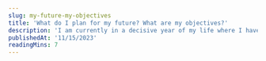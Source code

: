 ```yaml
---
slug: my-future-my-objectives
title: 'What do I plan for my future? What are my objectives?'
description: 'I am currently in a decisive year of my life where I have to choose my future'
publishedAt: '11/15/2023'
readingMins: 7
---
```

